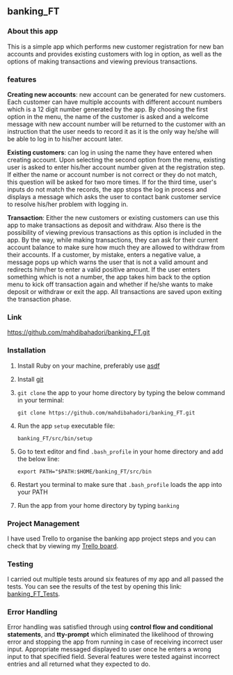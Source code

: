 ## banking_FT

### About this app

This is a simple app which performs new customer registration for new ban accounts and provides existing customers with log in option, as well as the options of making transactions and viewing previous transactions.


### features

**Creating new accounts**: new account can be generated for new customers. Each customer can have multiple accounts with different account numbers which is a 12 digit number generated by the app. By choosing the first option in the menu, the name of the customer is asked and a welcome message with new account number will be returned to the customer with an instruction that the user needs to record it as it is the only way he/she will be able to log in to his/her account later.

**Existing customers**: can log in using the name they have entered when creating account. Upon selecting the second option from the menu, existing user is asked to enter his/her account number given at the registration step. If either the name or account number is not correct or they do not match, this question will be asked for two more times. If for the third time, user's inputs do not match the records, the app stops the log in process and displays a message which asks the user to contact bank customer service to resolve his/her problem with logging in.

**Transaction**: Either the new customers or existing customers can use this app to make transactions as deposit and withdraw. Also there is the possibility of viewing previous transactions as this option is included in the app. By the way, while making transactions, they can ask for their current account balance to make sure how much they are allowed to withdraw from their accounts. If a customer, by mistake, enters a negative value, a message pops up which warns the user that is not a valid amount and redirects him/her to enter a valid positive amount. If the user enters something which is not a number, the app takes him back to the option menu to kick off transaction again and whether if he/she wants to make deposit or withdraw or exit the app. All transactions are saved upon exiting the transaction phase.   

### Link
https://github.com/mahdibahadori/banking_FT.git

### Installation
1. Install Ruby on your machine, preferably use [asdf](https://asdf-vm.com/#/)
2. Install [git](https://git-scm.com/downloads)
3. ```git clone``` the app to your home directory by typing the below command in your terminal:

    ```git clone https://github.com/mahdibahadori/banking_FT.git```

4. Run the app ```setup``` executable file:

    ```banking_FT/src/bin/setup```
5. Go to text editor and find ```.bash_profile``` in your home directory and add the below line:

    ``` export PATH="$PATH:$HOME/banking_FT/src/bin ```
6. Restart you terminal to make sure that ```.bash_profile``` loads the app into your PATH

7. Run the app from your home directory by typing ```banking```

### Project Management
I have used Trello to organise the banking app project steps and you can check that by viewing my [Trello board](https://trello.com/b/K7NlX18A/banking-terminal-app).

### Testing
I carried out multiple tests around six features of my app and all passed the tests. You can see the results of the test by opening this link: [banking_FT_Tests](https://docs.google.com/spreadsheets/d/18hhJgRc3eao79PjJ_con4FCQwsYqbySQlibmsvY9MHk/edit?usp=sharing).

### Error Handling
Error handling was satisfied through using **control flow and conditional statements**, and **tty-prompt** which eliminated the likelihood of throwing error and stopping the app from running in case of receiving incorrect user input. Appropriate messaged displayed to user once he enters a wrong input to that specified field. Several features were tested against incorrect entries and all returned what they expected to do.
